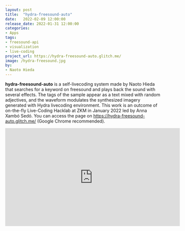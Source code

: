 ```yaml
---
layout: post
title:  "hydra-freesound-auto"
date:   2022-02-09 12:00:00
release_date: 2022-01-31 12:00:00
categories: 
- Apps
tags:
- freesound-api
- visualization
- live-coding
project_url: https://hydra-freesound-auto.glitch.me/
image: /hydra-freesound.jpg
by: 
- Naoto Hieda
---
```


**hydra-freesound-auto** is a self-livecoding system made by Naoto Hieda that searches for a keyword on freesound and plays back the sound with several effects. The tags of the sample appear as a text mixed with random adjectives, and the waveform modulates the synthesized imagery generated with Hydra livecoding environment. This work is an outcome of on-the-fly Live-Coding Hacklab at ZKM in January 2022 led by Anna Xambó Sedó. You can access the page on https://hydra-freesound-auto.glitch.me/ (Google Chrome recommended).

<iframe width="560" height="315" src="https://www.youtube.com/embed/X8WBLUDF7EM" title="YouTube video player" frameborder="0" allow="accelerometer; autoplay; clipboard-write; encrypted-media; gyroscope; picture-in-picture" allowfullscreen></iframe>
